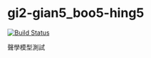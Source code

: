 # gi2-gian5_boo5-hing5
[![Build Status](http://jenkins.iis.sinica.edu.tw/job/gi2-gian5_boo5-hing5/badge/icon)](http://jenkins.iis.sinica.edu.tw/job/gi2-gian5_boo5-hing5/)

聲學模型測試
